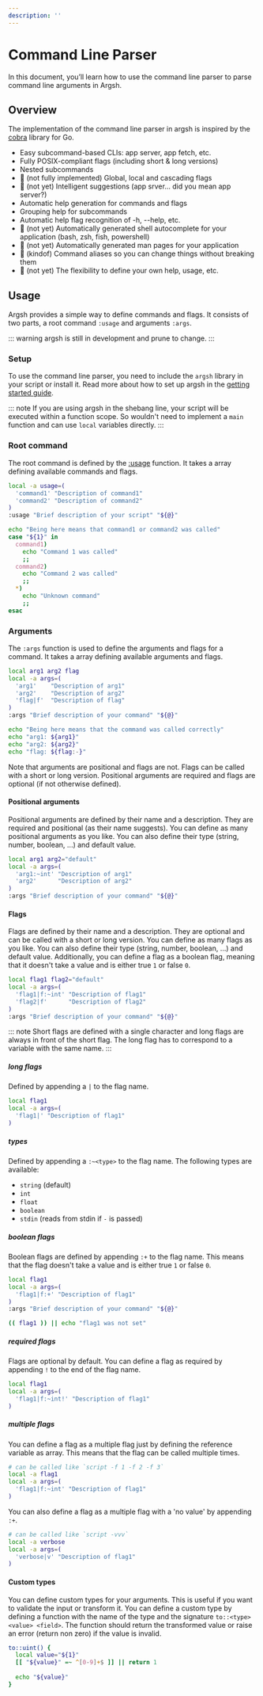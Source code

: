 ```yaml
---
description: ''
---
```


# Command Line Parser

In this document, you’ll learn how to use the command line parser to parse command line arguments in Argsh.

## Overview

The implementation of the command line parser in argsh is inspired by the [cobra](https://github.com/spf13/cobra) library for Go. 

- Easy subcommand-based CLIs: app server, app fetch, etc.
- Fully POSIX-compliant flags (including short & long versions)
- Nested subcommands
- 🚧 (not fully implemented) Global, local and cascading flags
- 🚧 (not yet) Intelligent suggestions (app srver... did you mean app server?)
- Automatic help generation for commands and flags
- Grouping help for subcommands
- Automatic help flag recognition of -h, --help, etc.
- 🚧 (not yet) Automatically generated shell autocomplete for your application (bash, zsh, fish, powershell)
- 🚧 (not yet) Automatically generated man pages for your application
- 🚧 (kindof) Command aliases so you can change things without breaking them
- 🚧 (not yet) The flexibility to define your own help, usage, etc.

## Usage

Argsh provides a simple way to define commands and flags. It consists of two parts, a root command `:usage` and arguments `:args`.

::: warning
argsh is still in development and prune to change.
:::

### Setup

To use the command line parser, you need to include the `argsh` library in your script or install it. Read more about how to set up argsh in the [getting started guide](/getting-started).

::: note
If you are using argsh in the shebang line, your script will be executed within a function scope. So wouldn't need to implement a `main` function and can use `local` variables directly.
:::

### Root command

The root command is defined by the [:usage](../../libraries/args.usage.mdx) function. It takes a array defining available commands and flags.

```bash
local -a usage=(
  'command1' "Description of command1"
  'command2' "Description of command2"
)
:usage "Brief description of your script" "${@}"

echo "Being here means that command1 or command2 was called"
case "${1}" in
  command1)
    echo "Command 1 was called"
    ;;
  command2)
    echo "Command 2 was called"
    ;;
  *)
    echo "Unknown command"
    ;;
esac
```

### Arguments

The `:args` function is used to define the arguments and flags for a command. It takes a array defining available arguments and flags.

```bash
local arg1 arg2 flag
local -a args=(
  'arg1'    "Description of arg1"
  'arg2'    "Description of arg2"
  'flag|f'  "Description of flag"
)
:args "Brief description of your command" "${@}"

echo "Being here means that the command was called correctly"
echo "arg1: ${arg1}"
echo "arg2: ${arg2}"
echo "flag: ${flag:-}"
```

Note that arguments are positional and flags are not. Flags can be called with a short or long version. Positional arguments are required and flags are optional (if not otherwise defined).

#### Positional arguments

Positional arguments are defined by their name and a description. They are required and positional (as their name suggests). You can define as many positional arguments as you like. You can also define their type (string, number, boolean, ...) and default value.

```bash
local arg1 arg2="default"
local -a args=(
  'arg1:~int' "Description of arg1"
  'arg2'      "Description of arg2"
)
:args "Brief description of your command" "${@}"
```

#### Flags

Flags are defined by their name and a description. They are optional and can be called with a short or long version. You can define as many flags as you like. You can also define their type (string, number, boolean, ...) and default value. Additionally, you can define a flag as a boolean flag, meaning that it doesn't take a value and is either true `1` or false `0`.

```bash
local flag1 flag2="default"
local -a args=(
  'flag1|f:~int' "Description of flag1"
  'flag2|f'      "Description of flag2"
)
:args "Brief description of your command" "${@}"
```

::: note
Short flags are defined with a single character and long flags are always in front of the short flag. The long flag has to correspond to a variable with the same name.
:::

##### long flags

Defined by appending a `|` to the flag name.

```bash
local flag1
local -a args=(
  'flag1|' "Description of flag1"
)
```

##### types

Defined by appending a `:~<type>` to the flag name. The following types are available:

- `string` (default)
- `int`
- `float`
- `boolean`
- `stdin` (reads from stdin if `-` is passed)

##### boolean flags

Boolean flags are defined by appending `:+` to the flag name. This means that the flag doesn't take a value and is either true `1` or false `0`.

```bash
local flag1
local -a args=(
  'flag1|f:+' "Description of flag1"
)
:args "Brief description of your command" "${@}"

(( flag1 )) || echo "flag1 was not set"
```

##### required flags

Flags are optional by default. You can define a flag as required by appending `!` to the end of the flag name.

```bash
local flag1
local -a args=(
  'flag1|f:~int!' "Description of flag1"
)
```

##### multiple flags

You can define a flag as a multiple flag just by defining the reference variable as array. This means that the flag can be called multiple times.

```bash
# can be called like `script -f 1 -f 2 -f 3`
local -a flag1
local -a args=(
  'flag1|f:~int' "Description of flag1"
)
```

You can also define a flag as a multiple flag with a 'no value' by appending `:+`.

```bash
# can be called like `script -vvv`
local -a verbose
local -a args=(
  'verbose|v' "Description of flag1"
)
```

#### Custom types

You can define custom types for your arguments. This is useful if you want to validate the input or transform it. You can define a custom type by defining a function with the name of the type and the signature `to::<type> <value> <field>`. The function should return the transformed value or raise an error (return non zero) if the value is invalid.

```bash 
to::uint() {
  local value="${1}"
  [[ "${value}" =~ ^[0-9]+$ ]] || return 1
  
  echo "${value}"
}
```